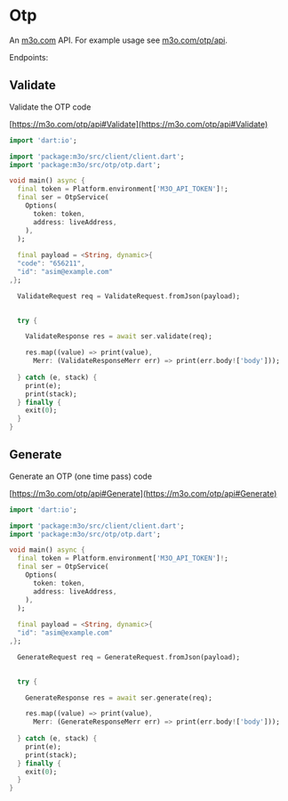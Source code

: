 # Otp

An [m3o.com](https://m3o.com) API. For example usage see [m3o.com/otp/api](https://m3o.com/otp/api).

Endpoints:

## Validate

Validate the OTP code


[https://m3o.com/otp/api#Validate](https://m3o.com/otp/api#Validate)

```dart
import 'dart:io';

import 'package:m3o/src/client/client.dart';
import 'package:m3o/src/otp/otp.dart';

void main() async {
  final token = Platform.environment['M3O_API_TOKEN']!;
  final ser = OtpService(
    Options(
      token: token,
      address: liveAddress,
    ),
  );
 
  final payload = <String, dynamic>{
  "code": "656211",
  "id": "asim@example.com"
,};

  ValidateRequest req = ValidateRequest.fromJson(payload);

  
  try {

	ValidateResponse res = await ser.validate(req);

    res.map((value) => print(value),
	  Merr: (ValidateResponseMerr err) => print(err.body!['body']));	
  
  } catch (e, stack) {
    print(e);
	print(stack);
  } finally {
    exit(0);
  }
}
```
## Generate

Generate an OTP (one time pass) code


[https://m3o.com/otp/api#Generate](https://m3o.com/otp/api#Generate)

```dart
import 'dart:io';

import 'package:m3o/src/client/client.dart';
import 'package:m3o/src/otp/otp.dart';

void main() async {
  final token = Platform.environment['M3O_API_TOKEN']!;
  final ser = OtpService(
    Options(
      token: token,
      address: liveAddress,
    ),
  );
 
  final payload = <String, dynamic>{
  "id": "asim@example.com"
,};

  GenerateRequest req = GenerateRequest.fromJson(payload);

  
  try {

	GenerateResponse res = await ser.generate(req);

    res.map((value) => print(value),
	  Merr: (GenerateResponseMerr err) => print(err.body!['body']));	
  
  } catch (e, stack) {
    print(e);
	print(stack);
  } finally {
    exit(0);
  }
}
```
